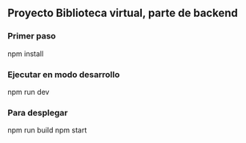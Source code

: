 ## Proyecto Biblioteca virtual, parte de backend

### Primer paso
npm install

### Ejecutar en modo desarrollo 
npm run dev

### Para desplegar
npm run build
npm start